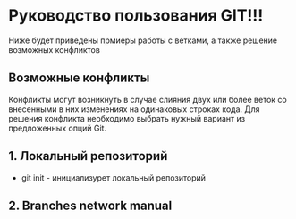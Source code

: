 # Руководство пользования GIT!!!
Ниже будет приведены прмиеры работы с ветками, а также решение возможных конфликтов
## Возможные конфликты
Конфликты могут возникнуть в случае слияния двух или более веток со внесенными в них изменениях на одинаковых строках кода. Для решения конфликта необходимо выбрать нужный вариант из предложенных опций Git.
## 1. Локальный репозиторий
* git init - инициализурет локальный репозиторий
## 2. Branches network manual
